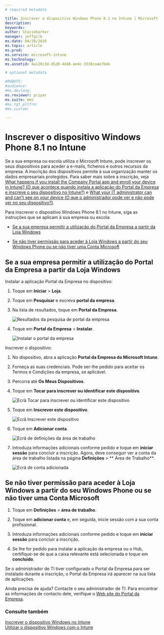 ```yaml
---
# required metadata

title: Inscrever o dispositivo Windows Phone 8.1 no Intune | Microsoft Intune
description:
keywords:
author: Staciebarker
manager: jeffgilb
ms.date: 04/28/2016
ms.topic: article
ms.prod:
ms.service: microsoft-intune
ms.technology:
ms.assetid: 4a120c3d-d520-4d48-ae4c-3338ca4e7bde

# optional metadata

#ROBOTS:
#audience:
#ms.devlang:
ms.reviewer: priyar
ms.suite: ems
#ms.tgt_pltfrm:
#ms.custom:

---
```



# Inscrever o dispositivo Windows Phone 8.1 no Intune

Se a sua empresa ou escola utiliza o Microsoft Intune, pode inscrever os seus dispositivos para aceder a e-mails, ficheiros e outros recursos da empresa. A inscrição dos dispositivos permite à sua organização manter os dados empresariais protegidos. Para saber mais sobre a inscrição, veja [What happens if you install the Company Portal app and enroll your device in Intune? (O que acontece quando instala a aplicação do Portal da Empresa e inscreve o seu dispositivo no Intune?)](what-happens-if-you-install-the-company-portal-app-and-enroll-your-device-in-intune-windows.md) e [What your IT administrator can and can't see on your device (O que o administrador pode ver e não pode ver no seu dispositivo?)](what-can-your-it-administrator-see-when-you-enroll-your-device-in-intune-windows.md).


Para inscrever o dispositivo Windows Phone 8.1 no Intune, siga as instruções que se aplicam à sua empresa ou escola:

-   [Se a sua empresa permitir a utilização do Portal da Empresa a partir da Loja Windows](#if-your-company-lets-you-use-the-company-portal-from-the-windows-store)

-   [Se não tiver permissão para aceder à Loja Windows a partir do seu Windows Phone ou se não tiver uma Conta Microsoft](#if-you-are-not-allowed-to-access-the-windows-store-from-your-windows-phone-or-if-you-do-not-have-a-microsoft-account)

## Se a sua empresa permitir a utilização do Portal da Empresa a partir da Loja Windows
Instalar a aplicação Portal da Empresa no dispositivo:

1.  Toque em **Iniciar** &gt; **Loja**.

2.  Toque em **Pesquisar** e escreva **portal da empresa**.

3.  Na lista de resultados, toque em **Portal da Empresa**.

    ![Resultados da pesquisa de portal da empresa](./media/WP81-1-CP-search-store-v2.png)

4.  Toque em **Portal da Empresa**  &gt; **Instalar**.

    ![Instalar o portal da empresa](./media/WP81-2-CP-install-v2.png)

Inscrever o dispositivo:

1.  No dispositivo, abra a aplicação **Portal da Empresa do Microsoft Intune**.

2.  Forneça as suas credenciais. Pode ser-lhe pedido para aceitar os Termos e Condições da empresa, se aplicável.

3.  Percorra até **Os Meus Dispositivos**.

4.  Toque em **Tocar para inscrever ou identificar este dispositivo**.

    ![Ecrã Tocar para inscrever ou identificar este dispositivo](./media/WP81-enroll-1-swipe-my-devices.png)

5.  Toque em **Inscrever este dispositivo**.

    ![Ecrã Inscrever este dispositivo](./media/WP81-enroll-2-enroll-this-device.png)

6.  Toque em **Adicionar conta**.

    ![Ecrã de definições da área de trabalho](./media/WP81-enroll-3-workplace-add-acct.png)

7.  Introduza informações adicionais conforme pedido e toque em **iniciar sessão** para concluir a inscrição. Agora, deve conseguir ver a conta da área de trabalho listada na página **Definições** &gt; ** Área de Trabalho**.

    ![Ecrã de conta adicionada](./media/WP81-enroll-4-account-added.png)

## Se não tiver permissão para aceder à Loja Windows a partir do seu Windows Phone ou se não tiver uma Conta Microsoft

1.  Toque em **Definições** &gt; **área de trabalho**.

2.  Toque em **adicionar conta** e, em seguida, inicie sessão com a sua conta profissional.

3.  Introduza informações adicionais conforme pedido e toque em **iniciar sessão** para concluir a inscrição.

4.  Se lhe for pedido para instalar a aplicação da empresa ou o Hub, certifique-se de que a caixa relevante está selecionada e toque em **concluído**.

Se o administrador de TI tiver configurado o Portal da Empresa para ser instalado durante a inscrição, o Portal da Empresa irá aparecer na sua lista de aplicações.

Ainda precisa de ajuda? Contacte o seu administrador de TI. Para encontrar as informações de contacto dele, verifique o [Web site do Portal da Empresa](http://portal.manage.microsoft.com).

### Consulte também
[Inscrever o dispositivo Windows no Intune](enroll-your-device-in-intune-windows.md)</br>
[Utilizar o dispositivo Windows com o Intune](using-your-windows-device-with-intune.md)



<!--HONumber=Jun16_HO2-->


